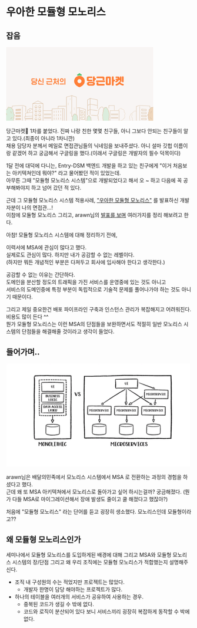 # 우아한 모듈형 모노리스

## 잡음 

<img src="../../img/daangn-company.png" width="400px">

당근마켓🥕 1차를 붙었다. 진짜 나랑 친한 몇몇 친구들, 아니 그보다 안되는 친구들이 알고 있다.(최종이 아니라 1차니깐)  
채용 담당자 분께서 메일로 면접관님들의 닉네임을 보내주셨다. 아니 설마 깃헙 이름이랑 같겠어 하고 궁금해서 구글링을 했다.(이래서 구글링은 개발자의 필수 덕목이다)  

1달 전에 대덕에 다니는, Entry-DSM 백엔드 개발을 하고 있는 친구에게 "이거 처음보는 아키텍쳐인데 뭐야?" 라고 물어봤던 적이 있었는데.  
아무튼 그때 "모듈형 모노리스 시스템"으로 개발되었다고 해서 오 ~ 하고 다음에 꼭 공부해봐야지 하고 넘어 갔던 적 있다.

근데 그 모듈형 모노리스 시스템 적용사례, ["우아한 모듈형 모노리스"](https://youtu.be/SrQeIz3gXZg) 를 발표하신 개발자분이 나의 면접관...!  
이참에 모듈형 모노리스 그리고, arawn님의 [발표를 보며](https://www.slideshare.net/arawnkr/ss-195979955) 여러가지를 정리 해보려고 한다.

아참! 모듈형 모노리스 시스템에 대해 정리하기 전에,  

이력서에 MSA에 관심이 많다고 했다.  
실제로도 관심이 많다. 하지만 내가 공감할 수 없는 레벨이다.  
(하지만 뭐든 개념적인 부분은 다져두고 회사에 입사해야 한다고 생각한다.)  

공감할 수 없는 이유는 간단하다.  
도메인을 분산할 정도의 트래픽을 가진 서비스를 운영중에 있는 것도 아니고  
서비스의 도메인중에 특정 부분이 독립적으로 기술적 문제를 풀어나가야 하는 것도 아니기 때문이다.  

그리고 제일 중요한건 배포 파이프라인 구축과 인스턴스 관리가 복잡해지고 어려워진다. 비용도 많이 든다 ^^  
뭔가 모듈형 모노리스는 이런 MSA의 단점들을 보완하면서도 적절히 일반 모노리스 시스템의 단점들을 해결해줄 것이라고 생각이 들었다.

## 들어가며..

<img src="../../img/monolithic-microservice.png" width="500px">

arawn님은 배달의민족에서 모노리스 시스템에서 MSA 로 전환하는 과정의 경험을 하셨다고 했다.  
근데 왜 또 MSA 아키텍쳐에서 모노리스로 돌아가고 싶어 하시는걸까? 궁금해졌다. (뭔가 다들 MSA로 마이그레이션해서 장애 발생도 줄이고 쿨 해졌다고 했잖아?)   

처음에 "모듈형 모노리스" 라는 단어를 듣고 굉장히 생소했다. 모노리스인데 모듈형이라고??  

## 왜 모듈형 모노리스인가

세미나에서 모듈형 모노리스를 도입하게된 배경에 대해 그리고 MSA와 모듈형 모노리스 시스템의 장/단점 그리고 왜 우리 조직에는 모듈형 모노리스가 적합했는지 설명해주신다.  


* 조직 내 구성원의 수는 적었지만 프로젝트는 많았다.
  * 개발자 한명이 담당 해야하는 프로젝트가 많다.
* 하나의 테이블을 여러개의 서비스가 공유하여 사용하는 경우.
  * 중복된 코드가 생길 수 밖에 없다.
  * 코드와 로직이 분산되어 있다 보니 서비스끼리 굉장히 복잡하게 동작할 수 박에 없다.
